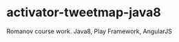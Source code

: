 activator-tweetmap-java8
=========================

Romanov course work. Java8, Play Framework, AngularJS
